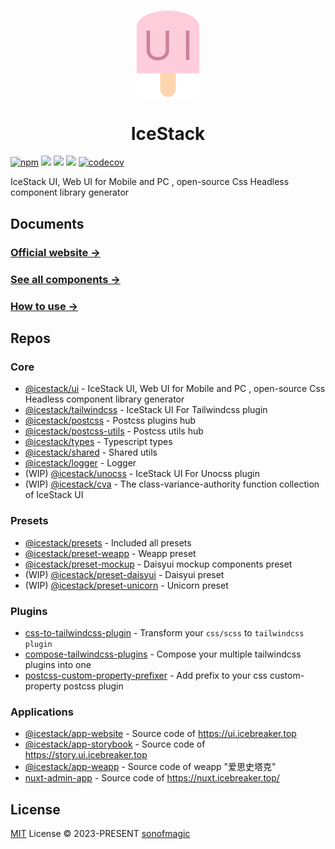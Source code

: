 <br>

<p align="center">
<img src="./assets/logo.svg" style="width:100px;" />
</p>

<h1 align="center">IceStack</h1>

 [![npm][npm]][npm-url] [![][license]][license-url]  [![][stars]][gh-url] [![][dl]][npm-url] [![codecov][codecov]][codecov-url]

IceStack UI, Web UI for Mobile and PC , open-source Css Headless component library generator

## Documents

### [Official website →](https://ui.icebreaker.top/)

### [See all components →](https://ui.icebreaker.top/components/overview)

### [How to use →](https://ui.icebreaker.top/docs/usage)

## Repos

### Core

- [@icestack/ui](./packages/ui/) - IceStack UI, Web UI for Mobile and PC , open-source Css Headless component library generator
- [@icestack/tailwindcss](./packages/tailwindcss/) - IceStack UI For Tailwindcss plugin
- [@icestack/postcss](./packages/postcss/) - Postcss plugins hub
- [@icestack/postcss-utils](./packages/postcss-utils/) - Postcss utils hub
- [@icestack/types](./packages/types/) - Typescript types
- [@icestack/shared](./packages/shared/) - Shared utils
- [@icestack/logger](./packages/logger/) - Logger
- (WIP) [@icestack/unocss](./packages/unocss/) - IceStack UI For Unocss plugin
- (WIP) [@icestack/cva](./packages/cva/) - The class-variance-authority function collection of IceStack UI

### Presets

- [@icestack/presets](./packages/presets/) - Included all presets
- [@icestack/preset-weapp](./packages/preset-weapp/) - Weapp preset
- [@icestack/preset-mockup](./packages/preset-mockup/) - Daisyui mockup components preset
- (WIP) [@icestack/preset-daisyui](./packages/preset-daisyui/) - Daisyui preset
- (WIP) [@icestack/preset-unicorn](./packages/preset-unicorn/) - Unicorn preset

### Plugins

- [css-to-tailwindcss-plugin](./plugins/css-to-tailwindcss-plugin) - Transform your `css/scss` to `tailwindcss plugin`
- [compose-tailwindcss-plugins](./plugins/compose-tailwindcss-plugins) - Compose your multiple tailwindcss plugins into one
- [postcss-custom-property-prefixer](./plugins/postcss-custom-property-prefixer) - Add prefix to your css custom-property postcss plugin

### Applications

- [@icestack/app-website](./website/) - Source code of <https://ui.icebreaker.top>
- [@icestack/app-storybook](./storybook/) - Source code of <https://story.ui.icebreaker.top>
- [@icestack/app-weapp](./apps/taro-app/) - Source code of weapp "爱思史塔克"
- [nuxt-admin-app](./examples/nuxt-admin-app/) - Source code of <https://nuxt.icebreaker.top/>

## License

[MIT](./LICENSE) License &copy; 2023-PRESENT [sonofmagic](https://github.com/sonofmagic)

[codecov]: https://codecov.io/github/sonofmagic/icestack/graph/badge.svg?token=iDn2ElhNax
[codecov-url]: https://codecov.io/github/sonofmagic/icestack
[npm]: https://badgen.net/github/tag/sonofmagic/icestack?label=version&color=green
[npm-url]: https://www.npmjs.com/package/@icestack/ui
[license]: https://badgen.net/github/license/sonofmagic/icestack?color=green
[license-url]: https://github.com/sonofmagic/icestack/blob/main/LICENSE
[stars]: https://badgen.net/github/stars/sonofmagic/icestack?color=green
[gh-url]: https://github.com/sonofmagic/icestack
[dl]: https://badgen.net/npm/dt/@icestack/ui?label=installs&icon=npm&color=green
